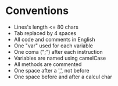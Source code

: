 # Conventions

- Lines's length <= 80 chars
- Tab replaced by 4 spaces
- All code and comments in English
- One "var" used for each variable
- One coma (";") after each instruction
- Variables are named using camelCase
- All methods are commented
- One space after a ',', not before
- One space before and after a calcul char
